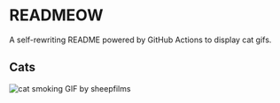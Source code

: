 # READMEOW

A self-rewriting README powered by GitHub Actions to display cat gifs.

## Cats

![cat smoking GIF by sheepfilms](https://media2.giphy.com/media/l0ExdMHUDKteztyfe/200.gif?cid=9acd02danq6cvz4kpt203t0an6z7jwl9ozmlcctpk1ky8g3a&ep=v1_gifs_search&rid=200.gif&ct=g)
